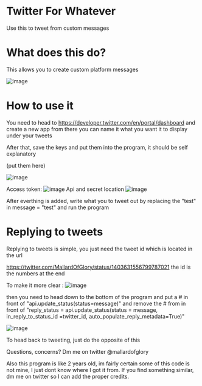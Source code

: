 # Twitter For Whatever
Use this to tweet from custom messages


# What does this do?
This allows you to create custom platform messages 

![image](https://user-images.githubusercontent.com/65434066/121770902-7ce48b00-cbaf-11eb-8b33-f139b8471ba9.png)


# How to use it
You need to head to https://developer.twitter.com/en/portal/dashboard and create a new app
from there you can name it what you want it to display under your tweets

After that, save the keys and put them into the program, it should be self explanatory

(put them here)

![image](https://user-images.githubusercontent.com/65434066/121771251-a0a8d080-cbb1-11eb-8055-5889e48c8d1e.png)

Access token:
![image](https://user-images.githubusercontent.com/65434066/121770955-cb922500-cbaf-11eb-9d6c-e5158babeeb4.png)
Api and secret location 
![image](https://user-images.githubusercontent.com/65434066/121770966-d947aa80-cbaf-11eb-9f78-bab4c8b0a7f9.png)

After everthing is added, write what you to tweet out by replacing the "test" in message = "test" and run the program

# Replying to tweets

Replying to tweets is simple, you just need the tweet id which is located in the url

https://twitter.com/MallardOfGlory/status/1403631556799787021 the id is the numbers at the end

To make it more clear :
![image](https://user-images.githubusercontent.com/65434066/121771120-c2558800-cbb0-11eb-97ca-cb6e20ff8420.png)

then you need to head down to the bottom of the program and put a # in front of "api.update_status(status=message)" and remove the # from in front of 
"reply_status = api.update_status(status = message, in_reply_to_status_id =twitter_id, auto_populate_reply_metadata=True)"

![image](https://user-images.githubusercontent.com/65434066/121771155-fdf05200-cbb0-11eb-8809-835d01d3b0e1.png)

To head back to tweeting, just do the opposite of this

Questions, concerns? Dm me on twitter @mallardofglory

Also this program is like 2 years old, im fairly certain some of this code is not mine, I just dont know where I got it from. If you find something similar, dm me on twitter so I can add the proper credits. 
